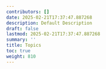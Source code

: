 ```yaml
---
contributors: []
date: 2025-02-21T17:37:47.887268
description: Default Description
draft: false
lastmod: 2025-02-21T17:37:47.887268
summary: ''
title: Topics
toc: true
weight: 810
---
```



